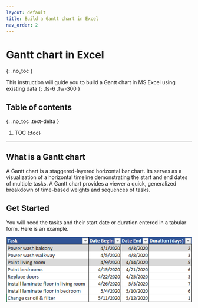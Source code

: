 ```yaml
---
layout: default
title: Build a Gantt chart in Excel
nav_order: 2
---
```


# Gantt chart in Excel
{: .no_toc }

This instruction will guide you to build a Gantt chart in MS Excel using existing data
{: .fs-6 .fw-300 }

## Table of contents
{: .no_toc .text-delta }

1. TOC
{:toc}

---

## What is a Gantt chart
A Gantt chart is a staggered-layered horizontal bar chart.
Its serves as a visualization of a horizontal timeline demonstrating the start and end dates of multiple tasks.
A Gantt chart provides a viewer a quick, generalized breakdown of time-based weights and sequences of tasks.

## Get Started
You will need the tasks and their start date or duration entered in a tabular form.
Here is an example.

![Gantt Chart sample table](https://github.com/KevinSCLin/Kevin-Vlad-Test-Docs/blob/gh-pages/assets/images/gantt_chart_sample_tasks.png?raw=true)


## 

